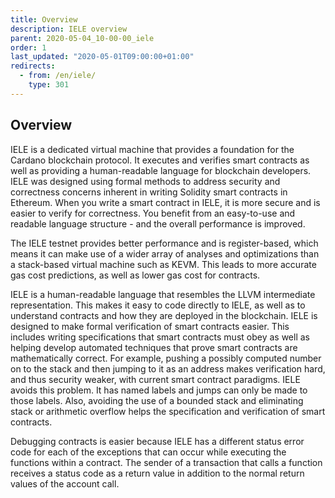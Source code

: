 ```yaml
---
title: Overview
description: IELE overview
parent: 2020-05-04_10-00-00_iele
order: 1
last_updated: "2020-05-01T09:00:00+01:00"
redirects:
  - from: /en/iele/
    type: 301
---
```

## Overview

IELE is a dedicated virtual machine that provides a foundation for the Cardano blockchain protocol. It executes and verifies smart contracts as well as providing a human-readable language for blockchain developers. IELE was designed using formal methods to address security and correctness concerns inherent in writing Solidity smart contracts in Ethereum. When you write a smart contract in IELE, it is more secure and is easier to verify for correctness. You benefit from an easy-to-use and readable language structure - and the overall performance is improved. 

The IELE testnet provides better performance and is register-based, which means it can make use of a wider array of analyses and optimizations than a stack-based virtual machine such as KEVM. This leads to more accurate gas cost predictions, as well as lower gas cost for contracts.

IELE is a human-readable language that resembles the LLVM intermediate representation. This makes it easy to code directly to IELE, as well as to understand contracts and how they are deployed in the blockchain. IELE is designed to make formal verification of smart contracts easier. This includes writing specifications that smart contracts must obey as well as helping develop automated techniques that prove smart contracts are mathematically correct. For example, pushing a possibly computed number on to the stack and then jumping to it as an address makes verification hard, and thus security weaker, with current smart contract paradigms. IELE avoids this problem. It has named labels and jumps can only be made to those labels. Also, avoiding the use of a bounded stack and eliminating stack or arithmetic overflow helps the specification and verification of smart contracts.

Debugging contracts is easier because IELE has a different status error code for each of the exceptions that can occur while executing the functions within a contract. The sender of a transaction that calls a function receives a status code as a return value in addition to the normal return values of the account call.
